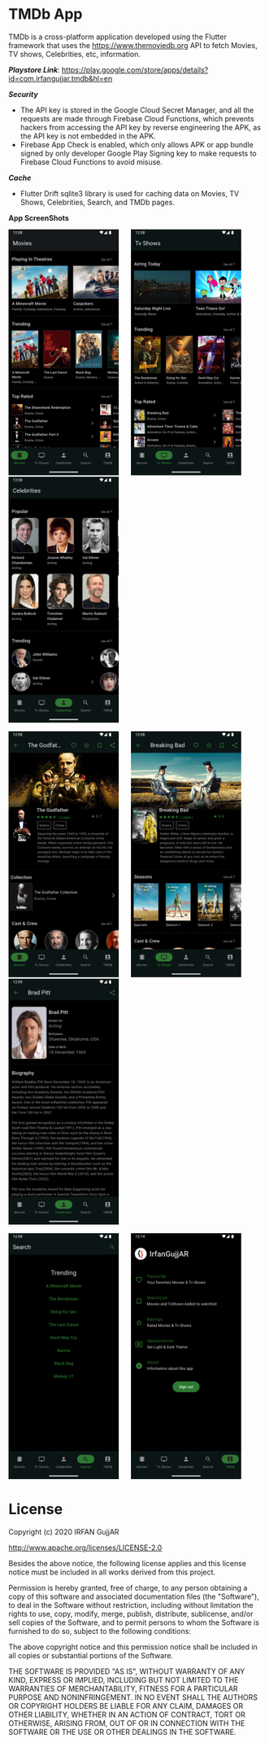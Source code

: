 # TMDb App

TMDb is a cross-platform application developed using the Flutter framework that uses the https://www.themoviedb.org API 
to fetch Movies, TV shows, Celebrities, etc, information.

***Playstore Link***: https://play.google.com/store/apps/details?id=com.irfangujjar.tmdb&hl=en

***Security***
- The API key is stored in the Google Cloud Secret Manager, and all the requests are made through Firebase Cloud Functions, which prevents hackers from accessing the API key by reverse engineering the APK, as the API key is not embedded in the APK.
- Firebase App Check is enabled, which only allows APK or app bundle signed by only developer Google Play Signing key to make requests to Firebase Cloud Functions to avoid misuse.

***Cache***
- Flutter Drift sqlite3 library is used for caching data on Movies, TV Shows, Celebrities, Search, and TMDb pages.
  
**App ScreenShots**
                                  
<img src="Images/android/1.png" width="217">&nbsp;&nbsp;&nbsp;&nbsp;&nbsp;&nbsp;<img src="Images/android/2.png" width="217">&nbsp;&nbsp;&nbsp;&nbsp;&nbsp;&nbsp;<img src="Images/android/3.png" width="217">

<img src="Images/android/4.png" width="217">&nbsp;&nbsp;&nbsp;&nbsp;&nbsp;&nbsp;<img src="Images/android/5.png" width="217">&nbsp;&nbsp;&nbsp;&nbsp;&nbsp;&nbsp;<img src="Images/android/6.png" width="217">

<img src="Images/android/7.png" width="217">&nbsp;&nbsp;&nbsp;&nbsp;&nbsp;&nbsp;<img src="Images/android/8.png" width="217">


# License

Copyright (c) 2020 IRFAN GujjAR

http://www.apache.org/licenses/LICENSE-2.0

Besides the above notice, the following license applies and this license notice must be included in all works derived from this project.

Permission is hereby granted, free of charge, to any person obtaining a copy of this software and associated documentation files (the "Software"), to deal in the Software without restriction, including without limitation the rights to use, copy, modify, merge, publish, distribute, sublicense, and/or sell copies of the Software, and to permit persons to whom the Software is furnished to do so, subject to the following conditions:

The above copyright notice and this permission notice shall be included in all copies or substantial portions of the Software.

THE SOFTWARE IS PROVIDED "AS IS", WITHOUT WARRANTY OF ANY KIND, EXPRESS OR IMPLIED, INCLUDING BUT NOT LIMITED TO THE WARRANTIES OF MERCHANTABILITY, FITNESS FOR A PARTICULAR PURPOSE AND NONINFRINGEMENT. IN NO EVENT SHALL THE AUTHORS OR COPYRIGHT HOLDERS BE LIABLE FOR ANY CLAIM, DAMAGES OR OTHER LIABILITY, WHETHER IN AN ACTION OF CONTRACT, TORT OR OTHERWISE, ARISING FROM, OUT OF OR IN CONNECTION WITH THE SOFTWARE OR THE USE OR OTHER DEALINGS IN THE SOFTWARE.

